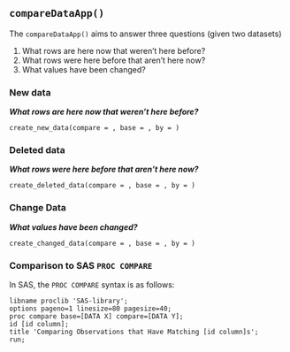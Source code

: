 ## `compareDataApp()`

The `compareDataApp()` aims to answer three questions (given two
datasets)

1.  What rows are here now that weren’t here before?  
2.  What rows were here before that aren’t here now?  
3.  What values have been changed?

### New data

***What rows are here now that weren’t here before?***

    create_new_data(compare = , base = , by = )

### Deleted data

***What rows were here before that aren’t here now?***

    create_deleted_data(compare = , base = , by = )

### Change Data

***What values have been changed?***

    create_changed_data(compare = , base = , by = )

### Comparison to SAS `PROC COMPARE`

In SAS, the `PROC COMPARE` syntax is as follows:

    libname proclib 'SAS-library';
    options pageno=1 linesize=80 pagesize=40;
    proc compare base=[DATA X] compare=[DATA Y];
    id [id column];
    title 'Comparing Observations that Have Matching [id column]s';
    run;
